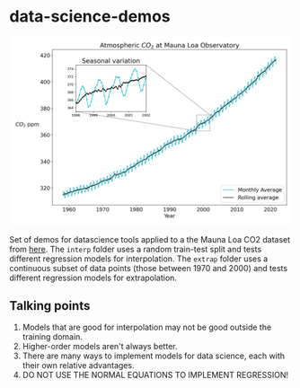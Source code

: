 # data-science-demos

![Visualization of the full CO2 dataset](./climate_plot.png)


Set of demos for datascience tools applied to a the Mauna Loa CO2 dataset from [here](https://gml.noaa.gov/ccgg/trends/). The `interp` folder uses a random train-test split and tests different regression models for interpolation. The `extrap` folder uses a continuous subset of data points (those between 1970 and 2000) and tests different regression models for extrapolation.

## Talking points
1. Models that are good for interpolation may not be good outside the training domain.
2. Higher-order models aren't always better.
3. There are many ways to implement models for data science, each with their own relative advantages.
4. DO NOT USE THE NORMAL EQUATIONS TO IMPLEMENT REGRESSION!
